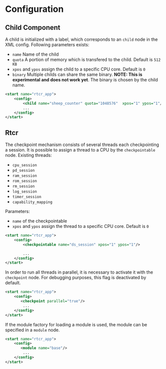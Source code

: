 # Configuration 

## Child Component

A child is initialized with a label, which corresponds to an `child` node in the
XML config. Following parameters exists:

* `name` Name of the child
* `quota` A portion of memory which is transfered to the child. Default is `512 KB`
* `xpos` and `ypos` assign the child to a specific CPU core. Default is `0`
* `binary` Multiple childs can share the same binary. **NOTE: This is
  experimental and does not work yet**. The binary is chosen by the child name.

```xml
<start name="rtcr_app">
	<config>
		<child name="sheep_counter" quota="1048576"  xpos="1" ypos="1"/>
		...
	</config>
</start>
```

## Rtcr
The checkpoint mechanism consists of several threads each checkpointing a
session. It is possible to assign a thread to a CPU by the `checkpointable`
node. Existing threads:

* `cpu_session`
* `pd_session`
* `ram_session`
* `rom_session`
* `rm_session`
* `log_session`
* `timer_session`
* `capability_mapping`

Parameters:

* `name` of the checkpointable
* `xpos` and `ypos` assign the thread to a specific CPU core. Default is `0`

```xml
<start name="rtcr_app">
	<config>
		<checkpointable name="ds_session" xpos="1" ypos="1"/>

		...
	</config>
</start>
```

In order to run all threads in parallel, it is necessary to activate it with the
`checkpoint` node. For debugging purposes, this flag is deactivated by default.

```xml
<start name="rtcr_app">
	<config>
       <checkpoint parallel="true"/>
		...
	</config>
</start>
```


If the module factory for loading a module is used, the module can be specified
in a `module` node.
```xml
<start name="rtcr_app">
	<config>
       <module name="base"/>
		...
	</config>
</start>
```

